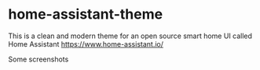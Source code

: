 # home-assistant-theme

This is a clean and modern theme for an open source smart home UI called Home Assistant https://www.home-assistant.io/

Some screenshots

